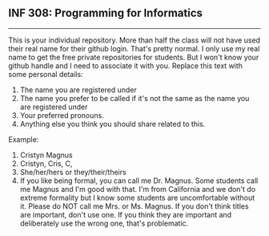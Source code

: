 ## INF 308: Programming for Informatics
--------------

This is your individual repository. More than half the class will not have
used their real name for their github login. That's pretty normal. I only
use my real name to get the free private repositories for students. But
I won't know your github handle and I need to associate it with you. Replace
this text with some personal details:

1. The name you are registered under
2. The name you prefer to be called if it's not the same as the name you
are registered under
3. Your preferred pronouns.
4. Anything else you think you should share related to this.

Example:
1. Cristyn Magnus
2. Cristyn, Cris, C, 
3. She/her/hers or they/their/theirs
4. If you like being formal, you can call me Dr. Magnus. Some students 
call me Magnus and I'm good with that. I'm from California and we don't 
do extreme formality but I know some students are uncomfortable without it. 
Please do NOT call me Mrs. or Ms. Magnus. If you don't think titles are
important, don't use one. If you think they are important and deliberately
use the wrong one, that's problematic.
